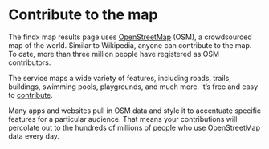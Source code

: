 # Contribute to the map
The findx map results page uses [OpenStreetMap](http://www.openstreetmap.org/) (OSM), a crowdsourced map of the world.  Similar to Wikipedia, anyone can contribute to the map. To date, more than three million people have registered as OSM contributors. 


The service maps a wide variety of features, including roads, trails, buildings, swimming pools, playgrounds, and much more. It’s free and easy to [contribute](http://wiki.openstreetmap.org/wiki/Contribute_map_data).


Many apps and websites pull in OSM data and style it to accentuate specific features for a particular audience. That means your contributions will percolate out to the hundreds of millions of people who use OpenStreetMap data every day.
